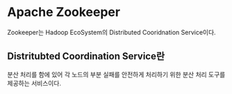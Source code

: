 # Apache Zookeeper

Zookeeper는 Hadoop EcoSystem의 Distributed Cooridnation Service이다.



## Distritubted Coordination Service란

분산 처리를 함에 있어 각 노드의 부분 실패를 안전하게 처리하기 위한 분산 처리 도구를 제공하는 서비스이다.

